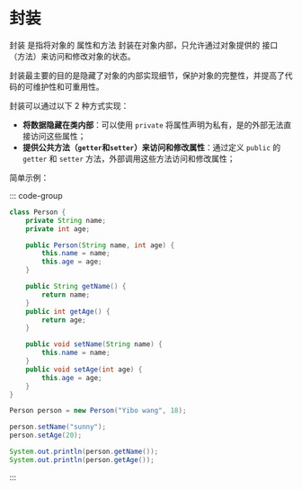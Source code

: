 # 封装

封装 是指将对象的 属性和方法 封装在对象内部，只允许通过对象提供的 接口（方法）来访问和修改对象的状态。

封装最主要的目的是隐藏了对象的内部实现细节，保护对象的完整性，并提高了代码的可维护性和可重用性。

封装可以通过以下 2 种方式实现：

- **将数据隐藏在类内部**：可以使用 `private` 将属性声明为私有，是的外部无法直接访问这些属性；
- **提供公共方法（`getter`和`setter`）来访问和修改属性**：通过定义 `public` 的 `getter` 和 `setter` 方法，外部调用这些方法访问和修改属性；



简单示例：

::: code-group

```java [person]
class Person {
    private String name;
    private int age;

    public Person(String name, int age) {
        this.name = name;
        this.age = age;
    }

    public String getName() {
        return name;
    }
    public int getAge() {
        return age;
    }

    public void setName(String name) {
        this.name = name;
    }
    public void setAge(int age) {
        this.age = age;
    }
}
```

```java [test]
Person person = new Person("Yibo wang", 18);

person.setName("sunny");
person.setAge(20);

System.out.println(person.getName());
System.out.println(person.getAge());
```

:::
